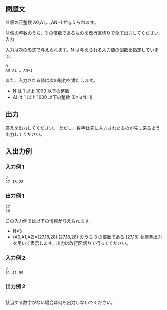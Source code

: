## 問題文

N 個の正整数 A0​,A1​,…,AN−1​ が与えられます。

N 個の整数のうち、3 の倍数であるものを改行区切りで全て出力してください。
入力

入力は次の形式で与えられます。N は与えられる入力値の個数を指定しています。

```text
N
A0 A1 … AN−1
```

また、入力される値は次の制約を満たします。

- N は 1 以上 1000 以下の整数
- Ai​ は 1 以上 1000 以下の整数 (0≤i≤N−1)

## 出力

答えを出力してください。
ただし、数字は先に入力されたものが先に来るよう出力してください。

## 入出力例

### 入力例 1

```text
3
27 18 28
```

### 出力例 1

```text
27
18
```

この入力例では以下の情報が与えられます。

- N=3
- (A0​,A1​,A2​)=(27,18,28) (27,18,28) のうち 3 の倍数である (27,18) を標準出力を用いて表示します。出力は改行区切りで行ってください。

### 入力例 2

```text
3
31 41 59
```

### 出力例 2

```text

```

該当する数字がない場合は何も出力しないでください。
